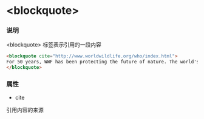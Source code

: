 # &lt;blockquote&gt;

### 说明
&lt;blockquote&gt; 标签表示引用的一段内容

```html
<blockquote cite="http://www.worldwildlife.org/who/index.html">
For 50 years, WWF has been protecting the future of nature. The world's leading conservation organization, WWF works in 100 countries and is supported by 1.2 million members in the United States and close to 5 million globally.
</blockquote>
```

### 属性
- cite

引用内容的来源